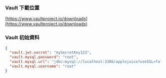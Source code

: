 ### Vault 下載位置
[https://www.vaultproject.io/downloads](https://www.vaultproject.io/downloads)

### Vault 初始資料
```json
{
  "vault.jwt.secret": "mySecretKey123",
  "vault.mysql.password": "root",
  "vault.mysql.url": "jdbc:mysql://localhost:3306/applejuice?useSSL=false&serverTimezone=Asia/Taipei",
  "vault.mysql.username": "root"
}
```